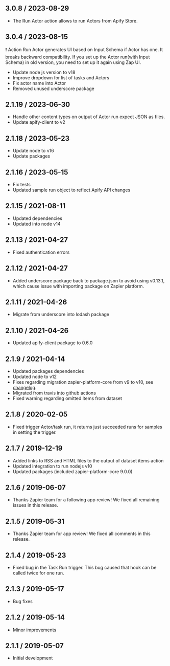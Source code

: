 ## 3.0.8 / 2023-08-29

* The Run Actor action allows to run Actors from Apify Store.

## 3.0.4 / 2023-08-15

❗ Action Run Actor generates UI based on Input Schema if Actor has one.
It breaks backward compatibility. If you set up the Actor run(with Input Schema) in old version, you need to set up it again using Zap UI.
* Update node js version to v18
* Improve dropdown for list of tasks and Actors
* Fix actor name into Actor
* Removed unused underscore package

## 2.1.19 / 2023-06-30

* Handle other content types on output of Actor run expect JSON as files.
* Update apify-client to v2

## 2.1.18 / 2023-05-23

* Update node to v16
* Update packages

## 2.1.16 / 2023-05-15

* Fix tests
* Updated sample run object to reflect Apify API changes

## 2.1.15 / 2021-08-11

* Updated dependencies
* Updated into node v14

## 2.1.13 / 2021-04-27

* Fixed authentication errors

## 2.1.12 / 2021-04-27

* Added underscore package back to package.json to avoid using v0.13.1, which cause issue with importing package on Zapier platform.

## 2.1.11 / 2021-04-26

* Migrate from underscore into lodash package

## 2.1.10 / 2021-04-26

* Updated apify-client package to 0.6.0

## 2.1.9 / 2021-04-14

* Updated packages dependencies
* Updated node to v12
* Fixes regarding migration zapier-platform-core from v9 to v10, see [changelog](https://github.com/zapier/zapier-platform/blob/master/CHANGELOG.md#1000).
* Migrated from travis into github actions
* Fixed warning regarding omitted items from dataset

## 2.1.8 / 2020-02-05

* Fixed trigger Actor/task run, it returns just succeeded runs for samples in setting the trigger.

## 2.1.7 / 2019-12-19

* Added links to RSS and HTML files to the output of dataset items action
* Updated integration to run nodejs v10
* Updated packages (included zapier-platform-core 9.0.0)

## 2.1.6 / 2019-06-07

* Thanks Zapier team for a following app review! We fixed all remaining issues in this release.

## 2.1.5 / 2019-05-31

* Thanks Zapier team for app review! We fixed all comments in this release.

## 2.1.4 / 2019-05-23

* Fixed bug in the Task Run trigger. This bug caused that hook can be called twice for one run.

## 2.1.3 / 2019-05-17

* Bug fixes

## 2.1.2 / 2019-05-14

* Minor improvements

## 2.1.1 / 2019-05-07

* Initial development
